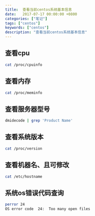 ```yaml
---
title:  查看当前centos系统基本信息
date:   2017-07-17 00:00:00 +0800
categories: ["笔记"]
tags: ["centos"]
keywords: ["centos"]
description: "查看当前centos系统基本信息"
---
```




查看cpu
---
```bash
cat /proc/cpuinfo
```

查看内存
---
```bash
cat /proc/meminfo
```

查看服务器型号
---
```bash
dmidecode | grep 'Product Name'    
```

查看系统版本
---
```bash
cat /proc/version
```

查看机器名、且可修改
---
```bash
cat /etc/hostname
```

系统os错误代码查询
---
```bash
perror 24
OS error code  24:  Too many open files
```
